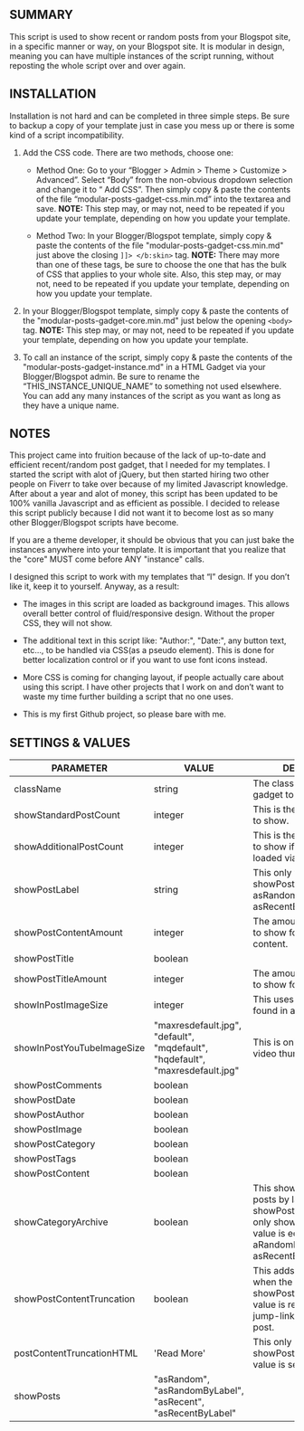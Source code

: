 ## SUMMARY ##

This script is used to show recent or random posts from your Blogspot site, in a specific manner or way, on your Blogspot site. It is modular in design, meaning you can have multiple instances of the script running, without reposting the whole script over and over again. 

## INSTALLATION ##

Installation is not hard and can be completed in three simple steps. Be sure to backup a copy of your template just in case you mess up or there is some kind of a script incompatibility.

1. Add the CSS code. There are two methods, choose one:

   - Method One: Go to your “Blogger > Admin > Theme > Customize > Advanced”. Select “Body” from the non-obvious dropdown selection and change it to “ Add CSS”. Then simply copy & paste the contents of the file “modular-posts-gadget-css.min.md” into the textarea and save. **NOTE:** This step may, or may not, need to be repeated if you update your template, depending on how you update your template.

   - Method Two: In your Blogger/Blogspot template, simply copy & paste the contents of the file "modular-posts-gadget-css.min.md" just above the closing `]]> </b:skin>` tag. **NOTE:** There may more than one of these tags, be sure to choose the one that has the bulk of CSS that applies to your whole site. Also, this step may, or may not, need to be repeated if you update your template, depending on how you update your template.

2. In your Blogger/Blogspot template, simply copy & paste the contents of the "modular-posts-gadget-core.min.md" just below the opening `<body>` tag. **NOTE:** This step may, or may not, need to be repeated if you update your template, depending on how you update your template.


3. To call an instance of the script, simply copy & paste the contents of the "modular-posts-gadget-instance.md" in a HTML Gadget via your Blogger/Blogspot admin. Be sure to rename the “THIS_INSTANCE_UNIQUE_NAME” to something not used elsewhere. You can add any many instances of the script as you want as long as they have a unique name.

## NOTES ##
This project came into fruition because of the lack of up-to-date and efficient recent/random post gadget, that I needed for my templates. I started the script with alot of jQuery, but then started hiring two other people on Fiverr to take over because of my limited Javascript knowledge. After about a year and alot of money, this script has been updated to be 100% vanilla Javascript and as efficient as possible. I decided to release this script publicly because I did not want it to become lost as so many other Blogger/Blogspot scripts have become.

If you are a theme developer, it should be obvious that you can just bake the instances anywhere into your template. It is important that you realize that the "core" MUST come before ANY "instance" calls.

I designed this script to work with my templates that “I” design. If you don’t like it, keep it to yourself. Anyway, as a result: 

* The images in this script are loaded as background images. This allows overall better control of fluid/responsive design. Without the proper CSS, they will not show.

* The additional text in this script like: "Author:", "Date:", any button text, etc…, to be handled via CSS(as a pseudo element). This is done for better localization control or if you want to use font icons instead.

* More CSS is coming for changing layout, if people actually care about using this script. I have other projects that I work on and don’t want to waste my time further building a script that no one uses.

* This is my first Github project, so please bare with me.

## SETTINGS & VALUES ##
PARAMETER|VALUE|DESCRIPTION
-------|-------|-------
className|string|The class name of the gadget to be styled by CSS.
showStandardPostCount|integer|This is the number of posts to show.
showAdditionalPostCount|integer|This is the number of posts to show if more posts are loaded via Ajax.
showPostLabel|string|This only works with showPost values: asRandomByLabel or asRecentByLabel.
showPostContentAmount|integer|The amount of characters to show for the post content.
showPostTitle|boolean|
showPostTitleAmount|integer|The amount of characters to show for the post title.
showInPostImageSize|integer|This uses the first image found in a post.
showInPostYouTubeImageSize|"maxresdefault.jpg", "default", "mqdefault", "hqdefault", "maxresdefault.jpg"|This is only for YouTube video thumbnail size.
showPostComments|boolean|
showPostDate|boolean|
showPostAuthor|boolean|
showPostImage|boolean|
showPostCategory|boolean|
showPostTags|boolean|
showPostContent|boolean|
showCategoryArchive|boolean|This shows a link to a list of posts by label equal to the showPostLabel value. This only shows if showPosts value is equal to aRandomByLabel or asRecentByLabel.
showPostContentTruncation|boolean|This adds an ellipsis(...) when the showPostContentAmount value is reached, or when a jump-link is detected in the post.
postContentTruncationHTML|'Read More'|This only shows if the showPostContentTruncation value is set to true. 
showPosts|"asRandom", "asRandomByLabel", "asRecent", "asRecentByLabel"|
